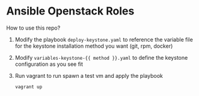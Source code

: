 Ansible Openstack Roles
=======================

How to use this repo?

1. Modify the playbook ```deploy-keystone.yaml``` to reference the variable file for the keystone installation method you want (git, rpm, docker)

2. Modify ```variables-keystone-{{ method }}.yaml``` to define the keystone configuration as you see fit

3. Run vagrant to run spawn a test vm and apply the playbook
   ```
   vagrant up
   ```
